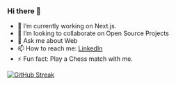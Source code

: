 ### Hi there 👋

- 🔭 I’m currently working on Next.js.
- 👯 I’m looking to collaborate on Open Source Projects
- 💬 Ask me about Web
- 📫 How to reach me: [LinkedIn](https://www.linkedin.com/in/zain-kazi-912b84264)
- ⚡ Fun fact: Play a Chess match with me.


[![GitHub Streak](https://streak-stats.demolab.com?user=zainkazi&theme=tokyonight-duo&hide_border=true&date_format=M%20j%5B%2C%20Y%5D)](https://git.io/streak-stats)
